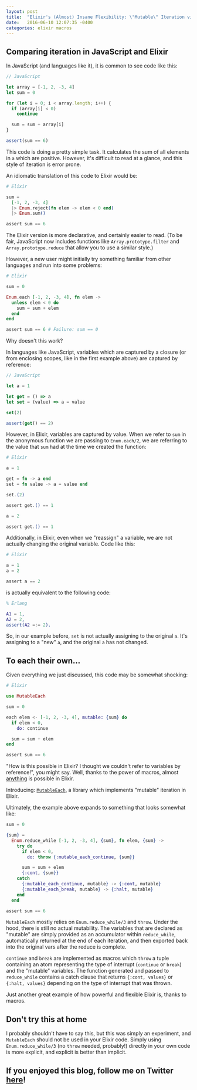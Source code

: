 ```yaml
---
layout: post
title:  "Elixir's (Almost) Insane Flexibility: \"Mutable\" Iteration via Macros"
date:   2016-06-10 12:07:35 -0400
categories: elixir macros
---
```

## Comparing iteration in JavaScript and Elixir

In JavaScript (and languages like it), it is common to see code like this:

```javascript
// JavaScript

let array = [-1, 2, -3, 4]
let sum = 0

for (let i = 0; i < array.length; i++) {
  if (array[i] < 0)
    continue

  sum = sum + array[i]
}

assert(sum == 6)
```

This code is doing a pretty simple task. It calculates the sum of all elements in `a` which are positive. However, it's difficult to read at a glance, and this style of iteration is error prone.

An idiomatic translation of this code to Elixir would be:

```elixir
# Elixir

sum =
  [-1, 2, -3, 4]
  |> Enum.reject(fn elem -> elem < 0 end)
  |> Enum.sum()

assert sum == 6
```

The Elixir version is more declarative, and certainly easier to read. (To be fair, JavaScript now includes functions like `Array.prototype.filter` and `Array.prototype.reduce` that allow you to use a similar style.)

However, a new user might initially try something familiar from other languages and run into some problems:

```elixir
# Elixir

sum = 0

Enum.each [-1, 2, -3, 4], fn elem ->
  unless elem < 0 do
    sum = sum + elem
  end
end

assert sum == 6 # Failure: sum == 0
```

Why doesn't this work?

In languages like JavaScript, variables which are captured by a closure (or from enclosing scopes, like in the first example above) are captured by reference:

```javascript
// JavaScript

let a = 1

let get = () => a
let set = (value) => a = value

set(2)

assert(get() == 2)
```

However, in Elixir, variables are captured by value. When we refer to `sum` in the anonymous function we are passing to `Enum.each/2`, we are referring to the value that `sum` had at the time we created the function:

```elixir
# Elixir

a = 1

get = fn -> a end
set = fn value -> a = value end

set.(2)

assert get.() == 1

a = 2

assert get.() == 1
```

Additionally, in Elixir, even when we "reassign" a variable, we are not actually changing the original variable. Code like this:

```elixir
# Elixir

a = 1
a = 2

assert a == 2
```

is actually equivalent to the following code:

```erlang
% Erlang

A1 = 1,
A2 = 2,
assert(A2 =:= 2).
```

So, in our example before, `set` is not actually assigning to the original `a`. It's assigning to a "new" `a`, and the original `a` has not changed.

<!-- If we wanted to implement the original example in Elixir without using any standard library functions, we could do it like so:

```elixir
defmodule MySum do
  def sum_positive(list) do
    do_sum_positive(list, 0)
  end

  def do_sum_positive([elem | rest], acc) when elem < 0 do
    do_sum_positive(rest, acc)
  end

  def do_sum_positive([elem | rest], acc) do
    do_sum_positive(rest, acc + elem)
  end

  def do_sum_positive([], acc) do
    acc
  end
end

assert MySum.sum_positive([-1, 2, -3, 4]) == 6
```

All iteration in Elixir must be implemented using recursion. Even the functions in `Enum` are ultimately implemented using recursion. -->

## To each their own...

Given everything we just discussed, this code may be somewhat shocking:

```elixir
# Elixir

use MutableEach

sum = 0

each elem <- [-1, 2, -3, 4], mutable: {sum} do
  if elem < 0,
    do: continue

  sum = sum + elem
end

assert sum == 6
```

"How is this possible in Elixir? I thought we couldn't refer to variables by reference!", you might say. Well, thanks to the power of macros, almost [anything](https://github.com/wojtekmach/oop) is possible in Elixir.

Introducing: [`MutableEach`](https://github.com/ericentin/mutable_each), a library which implements "mutable" iteration in Elixir.

Ultimately, the example above expands to something that looks somewhat like:

```elixir
sum = 0

{sum} =
  Enum.reduce_while [-1, 2, -3, 4], {sum}, fn elem, {sum} ->
    try do
      if elem < 0,
        do: throw {:mutable_each_continue, {sum}}

      sum = sum + elem
      {:cont, {sum}}
    catch
      {:mutable_each_continue, mutable} -> {:cont, mutable}
      {:mutable_each_break, mutable} -> {:halt, mutable}
    end
  end

assert sum == 6
```

`MutableEach` mostly relies on `Enum.reduce_while/3` and `throw`. Under the hood, there is still no actual mutability. The variables that are declared as "mutable" are simply provided as an accumulator within `reduce_while`, automatically returned at the end of each iteration, and then exported back into the original vars after the reduce is complete.

`continue` and `break` are implemented as macros which `throw` a tuple containing an atom representing the type of interrupt (`continue` or `break`) and the "mutable" variables. The function generated and passed to `reduce_while` contains a catch clause that returns `{:cont, values}` or `{:halt, values}` depending on the type of interrupt that was thrown.

Just another great example of how powerful and flexible Elixir is, thanks to macros.

## Don't try this at home

I probably shouldn't have to say this, but this was simply an experiment, and `MutableEach` should not be used in your Elixir code. Simply using `Enum.reduce_while/3` (no `throw` needed, probably!) directly in your own code is more explicit, and explicit is better than implicit.

## If you enjoyed this blog, follow me on Twitter [here](https://twitter.com/ericentin)!
